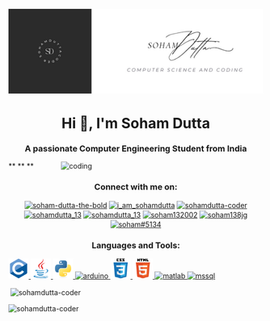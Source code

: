 ![logo](https://github.com/sohamdutta-coder/sohamdutta-coder/blob/main/Github%20Banner.png)
<h1 align="center">Hi 👋, I'm Soham Dutta</h1>
<h3 align="center">A passionate Computer Engineering Student from India</h3>

<img align="right" alt="coding" width="400" src="https://media4.giphy.com/media/RbDKaczqWovIugyJmW/giphy.gif?cid=6c09b952odg7pzz0vmukgt5s6jna8ui3892c0nyd5x2aysh6&ep=v1_internal_gif_by_id&rid=giphy.gif&ct=g">
**
**
**
<h3 align="center">Connect with me on:</h3>
<p align="center">
<a href="https://codepen.io/soham-dutta-the-bold" target="blank"><img align="center" src="https://raw.githubusercontent.com/rahuldkjain/github-profile-readme-generator/master/src/images/icons/Social/codepen.svg" alt="soham-dutta-the-bold" height="30" width="40" /></a>
<a href="https://twitter.com/i_am_sohamdutta" target="blank"><img align="center" src="https://raw.githubusercontent.com/rahuldkjain/github-profile-readme-generator/master/src/images/icons/Social/twitter.svg" alt="i_am_sohamdutta" height="30" width="40" /></a>
<a href="https://linkedin.com/in/sohamdutta-coder" target="blank"><img align="center" src="https://raw.githubusercontent.com/rahuldkjain/github-profile-readme-generator/master/src/images/icons/Social/linked-in-alt.svg" alt="sohamdutta-coder" height="30" width="40" /></a>
<a href="https://instagram.com/sohamdutta_13" target="blank"><img align="center" src="https://raw.githubusercontent.com/rahuldkjain/github-profile-readme-generator/master/src/images/icons/Social/instagram.svg" alt="sohamdutta_13" height="30" width="40" /></a>
<a href="https://www.hackerrank.com/sohamdutta_13" target="blank"><img align="center" src="https://raw.githubusercontent.com/rahuldkjain/github-profile-readme-generator/master/src/images/icons/Social/hackerrank.svg" alt="sohamdutta_13" height="30" width="40" /></a>
<a href="https://www.leetcode.com/soham132002" target="blank"><img align="center" src="https://raw.githubusercontent.com/rahuldkjain/github-profile-readme-generator/master/src/images/icons/Social/leet-code.svg" alt="soham132002" height="30" width="40" /></a>
<a href="https://auth.geeksforgeeks.org/user/soham138jg" target="blank"><img align="center" src="https://raw.githubusercontent.com/rahuldkjain/github-profile-readme-generator/master/src/images/icons/Social/geeks-for-geeks.svg" alt="soham138jg" height="30" width="40" /></a>
<a href="https://discord.gg/soham#5134" target="blank"><img align="center" src="https://raw.githubusercontent.com/rahuldkjain/github-profile-readme-generator/master/src/images/icons/Social/discord.svg" alt="soham#5134" height="30" width="40" /></a>
</p>

<h3 align="center">Languages and Tools:</h3>
<p align="left"> <a href="https://www.cprogramming.com/" target="_blank" rel="noreferrer"> <img src="https://raw.githubusercontent.com/devicons/devicon/master/icons/c/c-original.svg" alt="c" width="40" height="40"/> <a href="https://www.java.com" target="_blank" rel="noreferrer"> <img src="https://raw.githubusercontent.com/devicons/devicon/master/icons/java/java-original.svg" alt="java" width="40" height="40"/> </a> <a href="https://www.python.org" target="_blank" rel="noreferrer"> <img src="https://raw.githubusercontent.com/devicons/devicon/master/icons/python/python-original.svg" alt="python" width="40" height="40"/> </a> <a href="https://www.arduino.cc/" target="_blank" rel="noreferrer"> <img src="https://cdn.worldvectorlogo.com/logos/arduino-1.svg" alt="arduino" width="40" height="40"/> </a>  </a> <a href="https://www.w3schools.com/css/" target="_blank" rel="noreferrer"> <img src="https://raw.githubusercontent.com/devicons/devicon/master/icons/css3/css3-original-wordmark.svg" alt="css3" width="40" height="40"/> </a> <a href="https://www.w3.org/html/" target="_blank" rel="noreferrer"> <img src="https://raw.githubusercontent.com/devicons/devicon/master/icons/html5/html5-original-wordmark.svg" alt="html5" width="40" height="40"/> </a>  <a href="https://www.mathworks.com/" target="_blank" rel="noreferrer"> <img src="https://upload.wikimedia.org/wikipedia/commons/2/21/Matlab_Logo.png" alt="matlab" width="40" height="40"/> </a> <a href="https://www.microsoft.com/en-us/sql-server" target="_blank" rel="noreferrer"> <img src="https://www.svgrepo.com/show/303229/microsoft-sql-server-logo.svg" alt="mssql" width="40" height="40"/> </a> </p>


<p>&nbsp;<img align="center" src="https://github-readme-stats.vercel.app/api?username=sohamdutta-coder&show_icons=true&locale=en" alt="sohamdutta-coder" /></p>

<p><img align="center" src="https://github-readme-streak-stats.herokuapp.com/?user=sohamdutta-coder&" alt="sohamdutta-coder" /></p>
